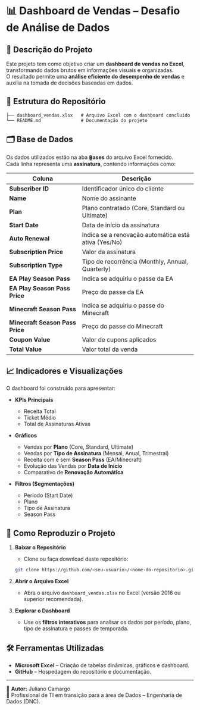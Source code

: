 # 📊 Dashboard de Vendas – Desafio de Análise de Dados

## 📌 Descrição do Projeto
Este projeto tem como objetivo criar um **dashboard de vendas no Excel**, transformando dados brutos em informações visuais e organizadas.  
O resultado permite uma **análise eficiente do desempenho de vendas** e auxilia na tomada de decisões baseadas em dados.

## 📂 Estrutura do Repositório
```
├── dashboard_vendas.xlsx   # Arquivo Excel com o dashboard concluído
└── README.md               # Documentação do projeto
```

## 🗂️ Base de Dados
Os dados utilizados estão na aba **B̳ases** do arquivo Excel fornecido.  
Cada linha representa uma **assinatura**, contendo informações como:

| Coluna | Descrição |
|-------|-----------|
| **Subscriber ID** | Identificador único do cliente |
| **Name** | Nome do assinante |
| **Plan** | Plano contratado (Core, Standard ou Ultimate) |
| **Start Date** | Data de início da assinatura |
| **Auto Renewal** | Indica se a renovação automática está ativa (Yes/No) |
| **Subscription Price** | Valor da assinatura |
| **Subscription Type** | Tipo de recorrência (Monthly, Annual, Quarterly) |
| **EA Play Season Pass** | Indica se adquiriu o passe da EA |
| **EA Play Season Pass Price** | Preço do passe da EA |
| **Minecraft Season Pass** | Indica se adquiriu o passe do Minecraft |
| **Minecraft Season Pass Price** | Preço do passe do Minecraft |
| **Coupon Value** | Valor de cupons aplicados |
| **Total Value** | Valor total da venda |

## 📈 Indicadores e Visualizações
O dashboard foi construído para apresentar:

- **KPIs Principais**
  - Receita Total
  - Ticket Médio
  - Total de Assinaturas Ativas

- **Gráficos**
  - Vendas por **Plano** (Core, Standard, Ultimate)
  - Vendas por **Tipo de Assinatura** (Mensal, Anual, Trimestral)
  - Receita com e sem **Season Pass** (EA/Minecraft)
  - Evolução das Vendas por **Data de Início**
  - Comparativo de **Renovação Automática**

- **Filtros (Segmentações)**
  - Período (Start Date)
  - Plano
  - Tipo de Assinatura
  - Season Pass

## 🚀 Como Reproduzir o Projeto
1. **Baixar o Repositório**
   - Clone ou faça download deste repositório:
   ```bash
   git clone https://github.com/<seu-usuario>/<nome-do-repositorio>.git
   ```

2. **Abrir o Arquivo Excel**
   - Abra o arquivo `dashboard_vendas.xlsx` no Excel (versão 2016 ou superior recomendada).

3. **Explorar o Dashboard**
   - Use os **filtros interativos** para analisar os dados por período, plano, tipo de assinatura e passes de temporada.

## 🛠️ Ferramentas Utilizadas
- **Microsoft Excel** – Criação de tabelas dinâmicas, gráficos e dashboard.
- **GitHub** – Hospedagem do repositório e documentação.

---

📌 **Autor:** Juliano Camargo  
💼 Profissional de TI em transição para a área de Dados – Engenharia de Dados (DNC).
